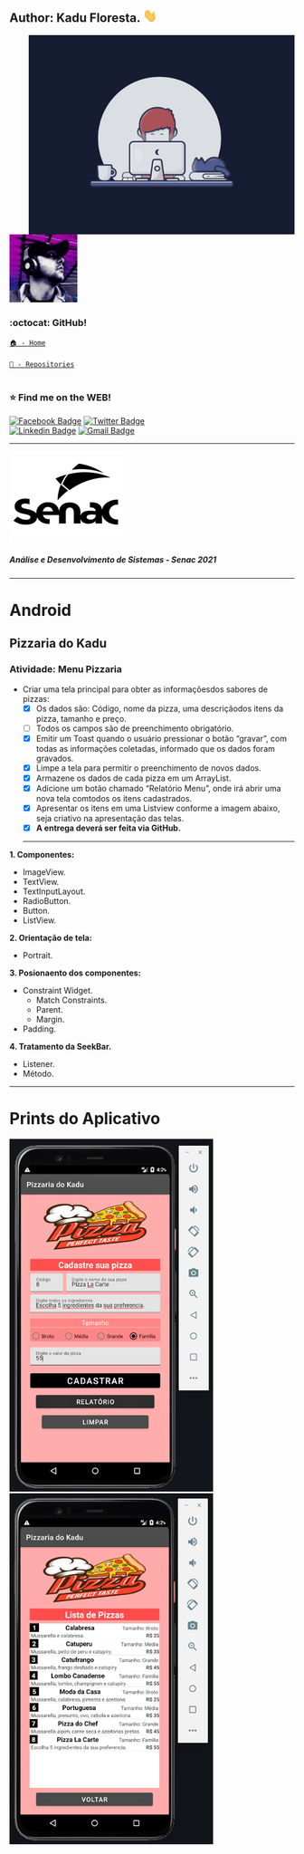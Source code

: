 <h2> Author: Kadu Floresta. <img src="https://github.com/KaduFloresta/KaduFloresta/blob/main/img/Hi.gif?raw=true" width="25"></h2>
<img align="right" alt="GIF" src="https://github.com/KaduFloresta/KaduFloresta/blob/main/img/gif2.gif?raw=true" width="470";/>

<a href="https://www.linkedin.com/in/kadufloresta/">
 <img src="https://github.com/KaduFloresta/KaduFloresta/blob/main/img/profile.gif?raw=true" width="120px; alt=""/></b></a>  
 <br>
 
<h3>:octocat: GitHub!</h3>
 <code><a href="https://github.com/KaduFloresta" title="HomeGit">🏠 - Home</a><br></code><br>
 <code><a href="https://github.com/KaduFloresta?tab=repositories" title="RepoGit">📂 - Repositories</a><br></code>
 
<br>

<h3>⭐ Find me on the WEB!</h3>

[![Facebook Badge](https://img.shields.io/badge/-Kadu_Floresta-lightblue?style=flat-square&logo=Facebook&logoColor=white&link=https://www.facebook.com/kadu.floresta)](https://www.facebook.com/kadu.floresta)
[![Twitter Badge](https://img.shields.io/badge/-@kadu_kururu-1ca0f1?style=flat-square&labelColor=1ca0f1&logo=twitter&logoColor=white&link=https://twitter.com/kadu_kururu)](https://twitter.com/kadu_kururu)
<br>
[![Linkedin Badge](https://img.shields.io/badge/-Kadu_Floresta-blue?style=flat-square&logo=Linkedin&logoColor=white&link=https://www.linkedin.com/in/kadufloresta/)](https://www.linkedin.com/in/kadufloresta/)
[![Gmail Badge](https://img.shields.io/badge/-cefloresta1@gmail.com-c14438?style=flat-square&logo=Gmail&logoColor=white&link=mailto:cefloresta1@gmail.com)](mailto:cefloresta1@gmail.com)

<hr>
<a href="https://portal.sc.senac.br/portal/site/descontos-e-bolsas/senac-joinville"><img src="https://github.com/KaduFloresta/JavaScript_WebSite/raw/master/img/senac.png" alt="drawing" width="200"/></a><h5>Análise e Desenvolvimento de Sistemas - Senac 2021</h5> 

---

# Android
## Pizzaria do Kadu

### Atividade: Menu Pizzaria
- Criar uma tela principal para obter as informaçõesdos sabores de pizzas:
    - [X] Os dados são:  Código, nome da pizza, uma descriçãodos itens da pizza, tamanho e preço.
    - [ ] Todos os campos são de preenchimento obrigatório.
    - [X] Emitir um Toast quando o usuário pressionar o botão “gravar”, com todas as informações coletadas, informado que os dados foram gravados.          
    - [X] Limpe a tela para permitir o preenchimento de novos dados.
    - [X] Armazene os dados de cada pizza em um ArrayList.
    - [X] Adicione um botão chamado “Relatório Menu”, onde irá abrir uma nova tela comtodos os itens cadastrados.
    - [X] Apresentar os itens em uma Listview conforme a imagem abaixo, seja criativo na apresentação das telas.
    - [X] **A entrega deverá ser feita via GitHub.**
  
  ---

**1. Componentes:**
  - ImageView.
  - TextView.
  - TextInputLayout.
  - RadioButton.
  - Button.
  - ListView.

**2. Orientação de tela:**
  - Portrait.
 
**3. Posionaento dos componentes:**
 - Constraint Widget.
    - Match Constraints.
    - Parent.
    - Margin.
 - Padding.
 
 **4. Tratamento da SeekBar.**
 - Listener.
 - Método.
 
 ---

 # Prints do Aplicativo 
 <img src="https://github.com/KaduFloresta/Android_Pizzaria_do_Kadu/blob/master/app/src/main/res/drawable/print.png" alt="drawing" width="360"/><img src="https://github.com/KaduFloresta/Android_Pizzaria_do_Kadu/blob/master/app/src/main/res/drawable/print2.png" alt="drawing" width="360"/>
